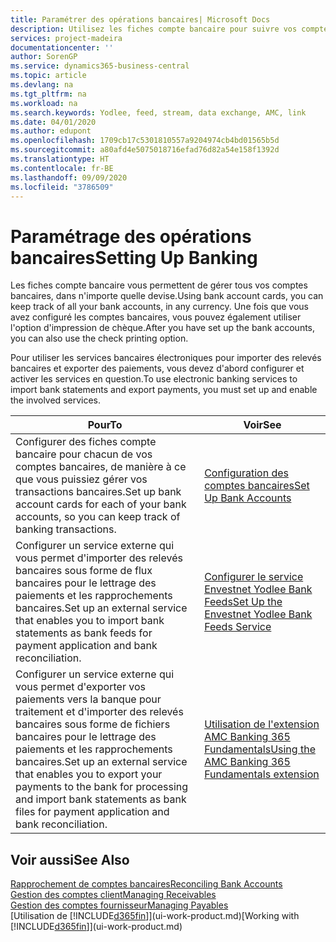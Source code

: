 ```yaml
---
title: Paramétrer des opérations bancaires| Microsoft Docs
description: Utilisez les fiches compte bancaire pour suivre vos comptes bancaires et paramétrer le flux bancaire, telles que Yodlee, pour échanger des données.
services: project-madeira
documentationcenter: ''
author: SorenGP
ms.service: dynamics365-business-central
ms.topic: article
ms.devlang: na
ms.tgt_pltfrm: na
ms.workload: na
ms.search.keywords: Yodlee, feed, stream, data exchange, AMC, link
ms.date: 04/01/2020
ms.author: edupont
ms.openlocfilehash: 1709cb17c5301810557a9204974cb4bd01565b5d
ms.sourcegitcommit: a80afd4e5075018716efad76d82a54e158f1392d
ms.translationtype: HT
ms.contentlocale: fr-BE
ms.lasthandoff: 09/09/2020
ms.locfileid: "3786509"
---
```

# <a name="setting-up-banking"></a><span data-ttu-id="edc66-103">Paramétrage des opérations bancaires</span><span class="sxs-lookup"><span data-stu-id="edc66-103">Setting Up Banking</span></span>
<span data-ttu-id="edc66-104">Les fiches compte bancaire vous permettent de gérer tous vos comptes bancaires, dans n'importe quelle devise.</span><span class="sxs-lookup"><span data-stu-id="edc66-104">Using bank account cards, you can keep track of all your bank accounts, in any currency.</span></span> <span data-ttu-id="edc66-105">Une fois que vous avez configuré les comptes bancaires, vous pouvez également utiliser l'option d'impression de chèque.</span><span class="sxs-lookup"><span data-stu-id="edc66-105">After you have set up the bank accounts, you can also use the check printing option.</span></span>

<span data-ttu-id="edc66-106">Pour utiliser les services bancaires électroniques pour importer des relevés bancaires et exporter des paiements, vous devez d'abord configurer et activer les services en question.</span><span class="sxs-lookup"><span data-stu-id="edc66-106">To use electronic banking services to import bank statements and  export payments, you must set up and enable the involved services.</span></span>

| <span data-ttu-id="edc66-107">Pour</span><span class="sxs-lookup"><span data-stu-id="edc66-107">To</span></span> | <span data-ttu-id="edc66-108">Voir</span><span class="sxs-lookup"><span data-stu-id="edc66-108">See</span></span> |
| --- | --- |
| <span data-ttu-id="edc66-109">Configurer des fiches compte bancaire pour chacun de vos comptes bancaires, de manière à ce que vous puissiez gérer vos transactions bancaires.</span><span class="sxs-lookup"><span data-stu-id="edc66-109">Set up bank account cards for each of your bank accounts, so you can keep track of banking transactions.</span></span> |[<span data-ttu-id="edc66-110">Configuration des comptes bancaires</span><span class="sxs-lookup"><span data-stu-id="edc66-110">Set Up Bank Accounts</span></span>](bank-how-setup-bank-accounts.md) |
| <span data-ttu-id="edc66-111">Configurer un service externe qui vous permet d'importer des relevés bancaires sous forme de flux bancaires pour le lettrage des paiements et les rapprochements bancaires.</span><span class="sxs-lookup"><span data-stu-id="edc66-111">Set up an external service that enables you to import bank statements as bank feeds for payment application and bank reconciliation.</span></span> |[<span data-ttu-id="edc66-112">Configurer le service Envestnet Yodlee Bank Feeds</span><span class="sxs-lookup"><span data-stu-id="edc66-112">Set Up the Envestnet Yodlee Bank Feeds Service</span></span>](bank-how-setup-bank-statement-service.md) |
| <span data-ttu-id="edc66-113">Configurer un service externe qui vous permet d'exporter vos paiements vers la banque pour traitement et d'importer des relevés bancaires sous forme de fichiers bancaires pour le lettrage des paiements et les rapprochements bancaires.</span><span class="sxs-lookup"><span data-stu-id="edc66-113">Set up an external service that enables you to export your payments to the bank for processing  and import bank statements as bank files for payment application and bank reconciliation.</span></span> |[<span data-ttu-id="edc66-114">Utilisation de l'extension AMC Banking 365 Fundamentals</span><span class="sxs-lookup"><span data-stu-id="edc66-114">Using the AMC Banking 365 Fundamentals extension</span></span>](ui-extensions-amc-banking.md) |

## <a name="see-also"></a><span data-ttu-id="edc66-115">Voir aussi</span><span class="sxs-lookup"><span data-stu-id="edc66-115">See Also</span></span>
[<span data-ttu-id="edc66-116">Rapprochement de comptes bancaires</span><span class="sxs-lookup"><span data-stu-id="edc66-116">Reconciling Bank Accounts</span></span>](bank-manage-bank-accounts.md)  
[<span data-ttu-id="edc66-117">Gestion des comptes client</span><span class="sxs-lookup"><span data-stu-id="edc66-117">Managing Receivables</span></span>](receivables-manage-receivables.md)  
[<span data-ttu-id="edc66-118">Gestion des comptes fournisseur</span><span class="sxs-lookup"><span data-stu-id="edc66-118">Managing Payables</span></span>](payables-manage-payables.md)  
<span data-ttu-id="edc66-119">[Utilisation de [!INCLUDE[d365fin](includes/d365fin_md.md)]](ui-work-product.md)</span><span class="sxs-lookup"><span data-stu-id="edc66-119">[Working with [!INCLUDE[d365fin](includes/d365fin_md.md)]](ui-work-product.md)</span></span>
